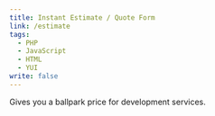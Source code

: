 ```yaml
---
title: Instant Estimate / Quote Form
link: /estimate
tags: 
  - PHP
  - JavaScript
  - HTML
  - YUI
write: false
---
```


<a rel="lightbox" title="<a href='/estimate'>See it live</a>" href="/img/portfolio/Instant-Estimate.png"><img src="/img/portfolio/instantestimate.png" class="left" alt="" /></a>Gives you a ballpark price for development services.